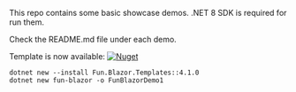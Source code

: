 This repo contains some basic showcase demos. .NET 8 SDK is required for run them.

Check the README.md file under each demo.

Template is now available: [![Nuget](https://img.shields.io/nuget/v/Fun.Blazor.Templates)](https://www.nuget.org/packages/Fun.Blazor.Templates)

```shell
dotnet new --install Fun.Blazor.Templates::4.1.0
dotnet new fun-blazor -o FunBlazorDemo1
```
